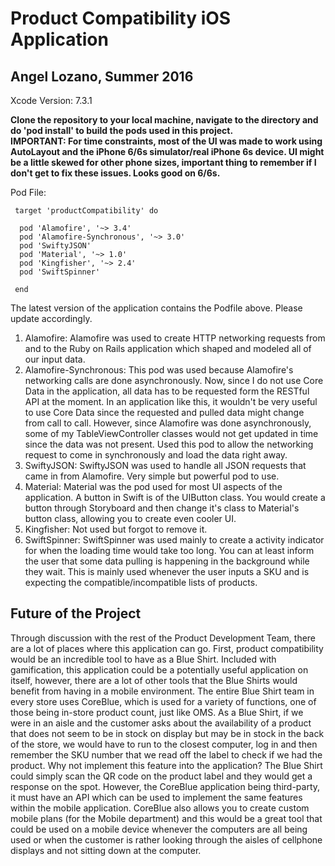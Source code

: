 # Product Compatibility iOS Application
## Angel Lozano, Summer 2016

Xcode Version: 7.3.1

**Clone the repository to your local machine, navigate to the directory and do 'pod install' to build the pods used in this project.**  
**IMPORTANT: For time constraints, most of the UI was made to work using AutoLayout and the iPhone 6/6s simulator/real iPhone 6s device. UI might be a little skewed for other phone sizes, important thing to remember if I don't get to fix these issues. Looks good on 6/6s.**

Pod File:
~~~~
 target 'productCompatibility' do
 
  pod 'Alamofire', '~> 3.4'  
  pod 'Alamofire-Synchronous', '~> 3.0'  
  pod 'SwiftyJSON'  
  pod 'Material', '~> 1.0'  
  pod 'Kingfisher', '~> 2.4'  
  pod 'SwiftSpinner'  
  
 end
~~~~

The latest version of the application contains the Podfile above. Please update accordingly.

1. Alamofire: Alamofire was used to create HTTP networking requests from and to the Ruby on Rails application which shaped and modeled all of our input data.
2. Alamofire-Synchronous: This pod was used because Alamofire's networking calls are done asynchronously. Now, since I do not use Core Data in the application, all data has to be requested form the RESTful API at the moment. In an application like this, it wouldn't be very useful to use Core Data since the requested and pulled data might change from call to call. However, since Alamofire was done asynchronously, some of my TableViewController classes would not get updated in time since the data was not present. Used this pod to allow the networking request to come in synchronously and load the data right away.
3. SwiftyJSON: SwiftyJSON was used to handle all JSON requests that came in from Alamofire. Very simple but powerful pod to use.
4. Material: Material was the pod used for most UI aspects of the application. A button in Swift is of the UIButton class. You would create a button through Storyboard and then change it's class to Material's button class, allowing you to create even cooler UI.
5. Kingfisher: Not used but forgot to remove it.
6. SwiftSpinner: SwiftSpinner was used mainly to create a activity indicator for when the loading time would take too long. You can at least inform the user that some data pulling is happening in the background while they wait. This is mainly used whenever the user inputs a SKU and is expecting the compatible/incompatible lists of products.

## Future of the Project

Through discussion with the rest of the Product Development Team, there are a lot of places where this application can go. First, product compatibility would be an incredible tool to have as a Blue Shirt. Included with gamification, this application could be a potentially useful application on itself, however, there are a lot of other tools that the Blue Shirts would benefit from having in a mobile environment. The entire Blue Shirt team in every store uses CoreBlue, which is used for a variety of functions, one of those being in-store product count, just like OMS. As a Blue Shirt, if we were in an aisle and the customer asks about the availability of a product that does not seem to be in stock on display but may be in stock in the back of the store, we would have to run to the closest computer, log in and then remember the SKU number that we read off the label to check if we had the product. Why not implement this feature into the application? The Blue Shirt could simply scan the QR code on the product label and they would get a response on the spot. However, the CoreBlue application being third-party, it must have an API which can be used to implement the same features within the mobile application. CoreBlue also allows you to create custom mobile plans (for the Mobile department) and this would be a great tool that could be used on a mobile device whenever the computers are all being used or when the customer is rather looking through the aisles of cellphone displays and not sitting down at the computer.
